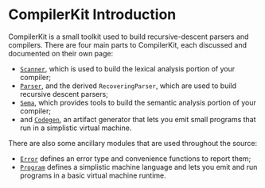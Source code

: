 #  CompilerKit Introduction

CompilerKit is a small toolkit used to build recursive-descent parsers and compilers. There are
four main parts to CompilerKit, each discussed and documented on their own page:

 * [`Scanner`](scanner/), which is used to build the lexical analysis portion of your compiler;
 * [`Parser`](parser/), and the derived `RecoveringParser`, which are used to build recursive
   descent parsers;
 * [`Sema`](sema/), which provides tools to build the semantic analysis portion of your compiler;
 * and [`Codegen`](codegen/), an artifact generator that lets you emit small programs that run in
   a simplistic virtual machine.
   
There are also some ancillary modules that are used throughout the source:

 * [`Error`](errors/) defines an error type and convenience functions to report them;
 * [`Program`](program-runtime/) defines a simplistic machine language and lets you emit and run
   programs in a basic virtual machine runtime.
